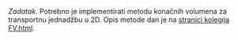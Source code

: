 *Zadatak*.
Potrebno je implementirati metodu konačnih volumena za transportnu jednadžbu u 2D. 
Opis metode dan je na [stranici  kolegija FV.html](https://web.math.pmf.unizg.hr/nastava/nrpdj/html/FV.html).

